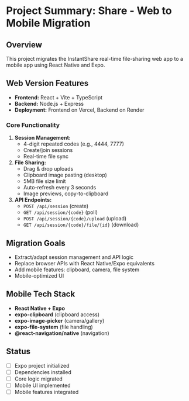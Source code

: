 # Project Summary: Share - Web to Mobile Migration

## Overview
This project migrates the InstantShare real-time file-sharing web app to a mobile app using React Native and Expo.

## Web Version Features
- **Frontend:** React + Vite + TypeScript
- **Backend:** Node.js + Express
- **Deployment:** Frontend on Vercel, Backend on Render

### Core Functionality
1. **Session Management:**
   - 4-digit repeated codes (e.g., 4444, 7777)
   - Create/join sessions
   - Real-time file sync
2. **File Sharing:**
   - Drag & drop uploads
   - Clipboard image pasting (desktop)
   - 5MB file size limit
   - Auto-refresh every 3 seconds
   - Image previews, copy-to-clipboard
3. **API Endpoints:**
   - `POST /api/session` (create)
   - `GET /api/session/{code}` (poll)
   - `POST /api/session/{code}/upload` (upload)
   - `GET /api/session/{code}/file/{id}` (download)

## Migration Goals
- Extract/adapt session management and API logic
- Replace browser APIs with React Native/Expo equivalents
- Add mobile features: clipboard, camera, file system
- Mobile-optimized UI

## Mobile Tech Stack
- **React Native + Expo**
- **expo-clipboard** (clipboard access)
- **expo-image-picker** (camera/gallery)
- **expo-file-system** (file handling)
- **@react-navigation/native** (navigation)

## Status
- [ ] Expo project initialized
- [ ] Dependencies installed
- [ ] Core logic migrated
- [ ] Mobile UI implemented
- [ ] Mobile features integrated 